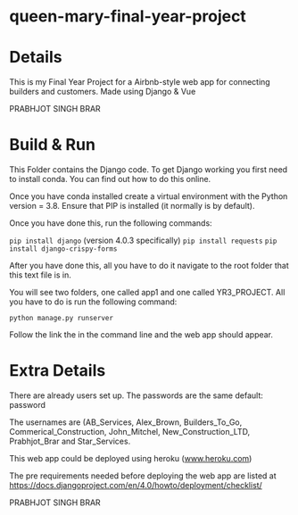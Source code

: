 # queen-mary-final-year-project

# Details

This is my Final Year Project for a Airbnb-style web app for connecting builders and customers. Made using Django &amp; Vue

PRABHJOT SINGH BRAR

# Build & Run

This Folder contains the Django code. To get Django working you first need to install conda. You can find out how to do this online.

Once you have conda installed create a virtual environment with the Python version = 3.8. Ensure that PIP is installed (it normally is by default).

Once you have done this, run the following commands:

`pip install django` (version 4.0.3 specifically)
`pip install requests`
`pip install django-crispy-forms`

After you have done this, all you have to do it navigate to the root folder that this text file is in.

You will see two folders, one called app1 and one called YR3_PROJECT. All you have to do is run the following command:

`python manage.py runserver`

Follow the link the in the command line and the web app should appear.

# Extra Details

There are already users set up. The passwords are the same default: password

The usernames are (AB_Services, Alex_Brown, Builders_To_Go, Commerical_Construction, John_Mitchel, New_Construction_LTD, Prabhjot_Brar and Star_Services.

This web app could be deployed using heroku (www.heroku.com)

The pre requirements needed before deploying the web app are listed at https://docs.djangoproject.com/en/4.0/howto/deployment/checklist/

PRABHJOT SINGH BRAR
